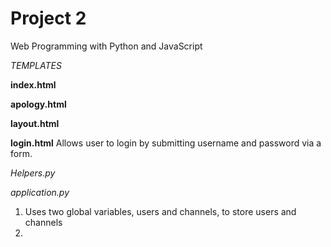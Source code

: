 # Project 2

Web Programming with Python and JavaScript

*TEMPLATES*

**index.html**

**apology.html**

**layout.html**

**login.html**
Allows user to login by submitting username and password via a form.

*Helpers.py*


*application.py*

1. Uses two global variables, users and channels, to store users and channels
2.
